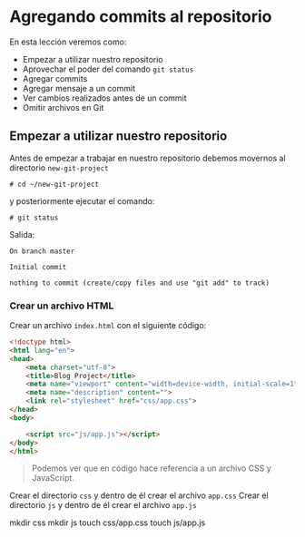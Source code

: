 # Agregando commits al repositorio

En esta lección veremos como:

 - Empezar a utilizar nuestro repositorio
 - Aprovechar el poder del comando `git status`
 - Agregar commits
 - Agregar mensaje a un commit
 - Ver cambios realizados antes de un commit
 - Omitir archivos en Git

## Empezar a utilizar nuestro repositorio

Antes de empezar a trabajar en nuestro repositorio debemos movernos al directorio `new-git-project` 

    # cd ~/new-git-project
    
y posteriormente ejecutar el comando:

    # git status

Salida:

    On branch master

    Initial commit

    nothing to commit (create/copy files and use "git add" to track)

### Crear un archivo HTML

Crear un archivo `index.html` con el siguiente código:

```html
<!doctype html>
<html lang="en">
<head>
    <meta charset="utf-8">
    <title>Blog Project</title>
    <meta name="viewport" content="width=device-width, initial-scale=1">
    <meta name="description" content="">
    <link rel="stylesheet" href="css/app.css">
</head>
<body>

    <script src="js/app.js"></script>
</body>
</html>
```

> Podemos ver que en código hace referencia a un archivo CSS  y JavaScript.

Crear el directorio `css` y dentro de él crear el archivo `app.css`
Crear el directorio `js` y dentro de él crear el archivo `app.js`

mkdir css
mkdir js
touch css/app.css
touch js/app.js





<!--stackedit_data:
eyJoaXN0b3J5IjpbLTE0NDk5MTk4OTMsMTcxODIzNzI4MSwxMz
I1NzQ2Mzc0LDE1NjI0MzUyNzksMTc1MDIwOTU0Niw0MjEwNDM2
NiwyMDQwMjI4OTY5LC0xNzU4OTg0NzI0LDEzMjY5NDY3NjcsMT
gxNTEyMTc4MCw0MTYzNTgwNjNdfQ==
-->